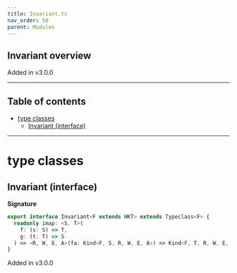 ```yaml
---
title: Invariant.ts
nav_order: 50
parent: Modules
---
```


## Invariant overview

Added in v3.0.0

---

<h2 class="text-delta">Table of contents</h2>

- [type classes](#type-classes)
  - [Invariant (interface)](#invariant-interface)

---

# type classes

## Invariant (interface)

**Signature**

```ts
export interface Invariant<F extends HKT> extends Typeclass<F> {
  readonly imap: <S, T>(
    f: (s: S) => T,
    g: (t: T) => S
  ) => <R, W, E, A>(fa: Kind<F, S, R, W, E, A>) => Kind<F, T, R, W, E, A>
}
```

Added in v3.0.0

